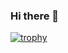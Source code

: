 ### Hi there 👋

[![trophy](https://github-profile-trophy.vercel.app/?username=Slocaly&rank=A,S)](https://github.com/ryo-ma/github-profile-trophy)

<!--
**Slocaly/Slocaly** is a ✨ _special_ ✨ repository because its `README.md` (this file) appears on your GitHub profile.
Here are some ideas to get you started:

- 🔭 I’m currently working on ...
- 🌱 I’m currently learning ...
- 👯 I’m looking to collaborate on ...
- 🤔 I’m looking for help with ...
- 💬 Ask me about ...
- 📫 How to reach me: ...
- 😄 Pronouns: ...
- ⚡ Fun fact: ...
-->
